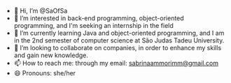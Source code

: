 - 👋 Hi, I’m @SaOfSa
- 👀 I’m interested in back-end programming, object-oriented programming, and I'm seeking an internship in the field
- 🌱 I’m currently learning Java and object-oriented programming, and I am in the 2nd semester of computer science at São Judas Tadeu University.
- 💞️ I’m looking to collaborate on companies, in order to enhance my skills and gain new knowledge.
- 📫 How to reach me: through my email: sabrinaammorimm@gmail.com
- 😄 Pronouns: she/her


